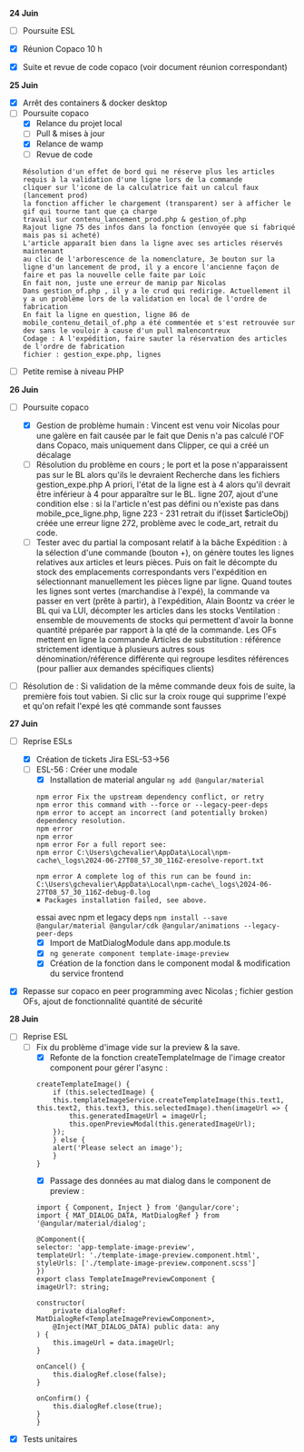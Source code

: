 **24 Juin**
- [ ] Poursuite ESL
- [x] Réunion Copaco 10 h
- [x] Suite et revue de code copaco (voir document réunion correspondant)


**25 Juin**
- [x] Arrêt des containers & docker desktop
- [ ] Poursuite copaco
    - [x] Relance du projet local
    - [ ] Pull & mises à jour
    - [x] Relance de wamp
    - [ ] Revue de code
    ```
    Résolution d'un effet de bord qui ne réserve plus les articles requis à la validation d'une ligne lors de la commande
    cliquer sur l'icone de la calculatrice fait un calcul faux (lancement prod)
    la fonction afficher le chargement (transparent) ser à afficher le gif qui tourne tant que ça charge
    travail sur contenu_lancement_prod.php & gestion_of.php
    Rajout ligne 75 des infos dans la fonction (envoyée que si fabriqué mais pas si acheté)
    L'article apparaît bien dans la ligne avec ses articles réservés maintenant
    au clic de l'arborescence de la nomenclature, 3e bouton sur la ligne d'un lancement de prod, il y a encore l'ancienne façon de faire et pas la nouvelle celle faite par Loïc
    En fait non, juste une erreur de manip par Nicolas
    Dans gestion_of.php , il y a le crud qui redirige. Actuellement il y a un problème lors de la validation en local de l'ordre de fabrication
    En fait la ligne en question, ligne 86 de mobile_contenu_detail_of.php a été commentée et s'est retrouvée sur dev sans le vouloir à cause d'un pull malencontreux
    Codage : A l'expédition, faire sauter la réservation des articles de l'ordre de fabrication
    fichier : gestion_expe.php, lignes   
    ```
- [ ] Petite remise à niveau PHP

**26 Juin**
- [ ] Poursuite copaco
    - [x] Gestion de problème humain : Vincent est venu voir Nicolas pour une galère en fait causée par le fait que Denis n'a pas calculé l'OF dans Copaco, mais uniquement dans Clipper, ce qui a créé un décalage
    - [ ] Résolution du problème en cours ; le port et la pose n'apparaissent pas sur le BL alors qu'ils le devraient
    Recherche dans les fichiers gestion_expe.php
    A priori, l'état de la ligne est à 4 alors qu'il devrait être inférieur à 4 pour apparaître sur le BL.
    ligne 207, ajout d'une condition else : si la l'article n'est pas défini ou n'existe pas
    dans mobile_pce_ligne.php, ligne 223 - 231 retrait du if(isset $articleObj)
    créée une erreur
    ligne 272, problème avec le code_art, retrait du code.
    - [ ] Tester avec du partial la composant relatif à la bâche
Expédition : 
à la sélection d'une commande (bouton +), on génère toutes les lignes relatives aux articles et leurs pièces. Puis on fait le décompte du stock des emplacements correspondants vers l'expédition en sélectionnant manuellement les pièces ligne par ligne.
Quand toutes les lignes sont vertes (marchandise à l'expé), la commande va passer en vert (prête à partir), à l'expédition, Alain Boontz va créer le BL qui va LUI, décompter les articles dans les stocks
Ventilation : ensemble de mouvements de stocks qui permettent d'avoir la bonne quantité préparée par rapport à la qté de la commande. 
Les OFs mettent en ligne la commande
Articles de substitution : référence strictement identique à plusieurs autres sous dénomination/référence différente qui regroupe lesdites références (pour pallier aux demandes spécifiques clients)
- [ ] Résolution de  : Si validation de la même commande deux fois de suite, la première fois tout vabien. Si clic sur la croix rouge qui supprime l'expé et qu'on refait l'expé les qté commande sont fausses


**27 Juin**
- [ ] Reprise ESLs
    - [x] Création de tickets Jira ESL-53→56
    - [ ] ESL-56 : Créer une modale
        - [x] Installation de material angular ```ng add @angular/material```
        ```
        npm error Fix the upstream dependency conflict, or retry
        npm error this command with --force or --legacy-peer-deps
        npm error to accept an incorrect (and potentially broken) dependency resolution.
        npm error
        npm error
        npm error For a full report see:
        npm error C:\Users\gchevalier\AppData\Local\npm-cache\_logs\2024-06-27T08_57_30_116Z-eresolve-report.txt

        npm error A complete log of this run can be found in: C:\Users\gchevalier\AppData\Local\npm-cache\_logs\2024-06-27T08_57_30_116Z-debug-0.log
        ✖ Packages installation failed, see above.
        ```
        essai avec npm et legacy deps ```npm install --save @angular/material @angular/cdk @angular/animations --legacy-peer-deps```
        - [x] Import de MatDialogModule dans app.module.ts
        - [x] ```ng generate component template-image-preview```
        - [x] Création de la fonction dans le component modal & modification du service frontend
- [x] Repasse sur copaco en peer programming avec Nicolas ; fichier gestion OFs, ajout de fonctionnalité quantité de sécurité


**28 Juin**
- [ ] Reprise ESL
    - [ ] Fix du problème d'image vide sur la preview & la save.
        - [x] Refonte de la fonction createTemplateImage de l'image creator component pour gérer l'async : 
        ```
        createTemplateImage() {
            if (this.selectedImage) {
            this.templateImageService.createTemplateImage(this.text1, this.text2, this.text3, this.selectedImage).then(imageUrl => {
                this.generatedImageUrl = imageUrl;
                this.openPreviewModal(this.generatedImageUrl);
            });
            } else {
            alert('Please select an image');
            }
        }
        ```
        - [x] Passage des données au mat dialog dans le component de preview : 
        ```
        import { Component, Inject } from '@angular/core';
        import { MAT_DIALOG_DATA, MatDialogRef } from '@angular/material/dialog';

        @Component({
        selector: 'app-template-image-preview',
        templateUrl: './template-image-preview.component.html',
        styleUrls: ['./template-image-preview.component.scss']
        })
        export class TemplateImagePreviewComponent {
        imageUrl?: string;

        constructor(
            private dialogRef: MatDialogRef<TemplateImagePreviewComponent>,
            @Inject(MAT_DIALOG_DATA) public data: any
        ) {
            this.imageUrl = data.imageUrl;
        }

        onCancel() {
            this.dialogRef.close(false);
        }

        onConfirm() {
            this.dialogRef.close(true);
        }
        }

        ```

- [x] Tests unitaires
